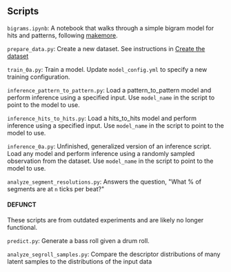 ## Scripts

`bigrams.ipynb`: A notebook that walks through a simple bigram model for hits and patterns,
following [makemore](https://github.com/karpathy/makemore).

`prepare_data.py`: Create a new dataset. See instructions in [Create the dataset](../README.md#create-the-dataset)

`train_0a.py`: Train a model. Update `model_config.yml` to specify a new training configuration.

`inference_pattern_to_pattern.py`: Load a pattern_to_pattern model and perform inference using a specified input.
Use `model_name` in the script to point to the model to use.

`inference_hits_to_hits.py`: Load a hits_to_hits model and perform inference using a specified input. Use `model_name`
in the script to point to the model to use.

`inference_0a.py`: Unfinished, generalized version of an inference script. Load any model and perform inference using a
randomly sampled observation from the dataset. Use `model_name` in the script to point to the model to use.

`analyze_segment_resolutions.py`: Answers the question, "What % of segments are at `n` ticks per beat?"

#### DEFUNCT

These scripts are from outdated experiments and are likely no longer functional.

`predict.py`: Generate a bass roll given a drum roll.

`analyze_segroll_samples.py`: Compare the descriptor distributions of many latent samples to the distributions of the
input data
